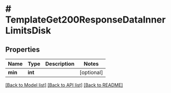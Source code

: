 # # TemplateGet200ResponseDataInnerLimitsDisk

## Properties

Name | Type | Description | Notes
------------ | ------------- | ------------- | -------------
**min** | **int** |  | [optional]

[[Back to Model list]](../../README.md#models) [[Back to API list]](../../README.md#endpoints) [[Back to README]](../../README.md)
